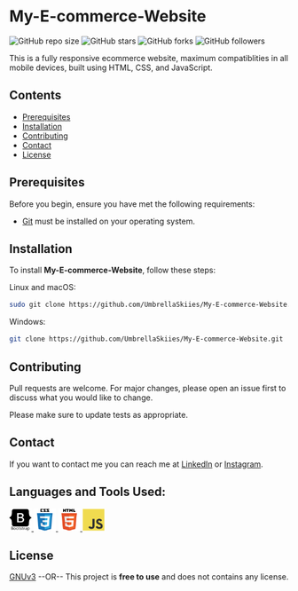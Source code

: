 # My-E-commerce-Website

![GitHub repo size](https://img.shields.io/github/repo-size/UmbrellaSkiies/My-E-commerce-Website)
![GitHub stars](https://img.shields.io/github/stars/UmbrellaSkiies/My-E-commerce-Website?style=social)
![GitHub forks](https://img.shields.io/github/forks/UmbrellaSkiies/My-E-commerce-Website?style=social)
![GitHub followers](https://img.shields.io/github/followers/UmbrellaSkiies?label=Followers&logoColor=blue&style=social)

This is a fully responsive ecommerce website, maximum compatiblities in all mobile devices, built using HTML, CSS, and JavaScript.

## Contents

 * [Prerequisites](#prerequisites)
 * [Installation](#installation)
 * [Contributing](#contributing)
 * [Contact](#contact)
 * [License](#license)

## Prerequisites

Before you begin, ensure you have met the following requirements:

* [Git](https://git-scm.com/downloads "Download Git") must be installed on your operating system.

## Installation

To install **My-E-commerce-Website**, follow these steps:

Linux and macOS:

```bash
sudo git clone https://github.com/UmbrellaSkiies/My-E-commerce-Website.git
```

Windows:

```bash
git clone https://github.com/UmbrellaSkiies/My-E-commerce-Website.git
```

## Contributing

Pull requests are welcome. For major changes, please open an issue first
to discuss what you would like to change.

Please make sure to update tests as appropriate.

## Contact

If you want to contact me you can reach me at [LinkedIn](https://linkedin.com/in/neo-titebe-120536254) or [Instagram](https://instagram.com/9teen_99).

<h2 align="left">Languages and Tools Used:</h2>
<p align="left"> <a href="https://getbootstrap.com" target="_blank" rel="noreferrer"> <img src="https://raw.githubusercontent.com/devicons/devicon/master/icons/bootstrap/bootstrap-plain-wordmark.svg" alt="bootstrap" width="40" height="40"/> </a> <a href="https://www.w3schools.com/css/" target="_blank" rel="noreferrer"> <img src="https://raw.githubusercontent.com/devicons/devicon/master/icons/css3/css3-original-wordmark.svg" alt="css3" width="40" height="40"/> </a> <a href="https://www.w3.org/html/" target="_blank" rel="noreferrer"> <img src="https://raw.githubusercontent.com/devicons/devicon/master/icons/html5/html5-original-wordmark.svg" alt="html5" width="40" height="40"/> </a> <a href="https://developer.mozilla.org/en-US/docs/Web/JavaScript" target="_blank" rel="noreferrer"> <img src="https://raw.githubusercontent.com/devicons/devicon/master/icons/javascript/javascript-original.svg" alt="javascript" width="40" height="40"/> </a> </p>

## License

[GNUv3](https://choosealicense.com/licenses/gpl-3.0/#)
--OR--
This project is **free to use** and does not contains any license.
